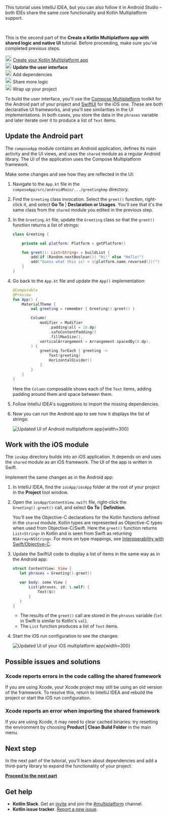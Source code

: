 [//]: # (title: Update the user interface)

<secondary-label ref="IntelliJ IDEA"/>
<secondary-label ref="Android Studio"/>

<tldr>
    <p>This tutorial uses IntelliJ IDEA, but you can also follow it in Android Studio – both IDEs share the same core functionality and Kotlin Multiplatform support.</p>
    <br/>
    <p>This is the second part of the <strong>Create a Kotlin Multiplatform app with shared logic and native UI</strong> tutorial. Before proceeding, make sure you've completed previous steps.</p>
    <p><img src="icon-1-done.svg" width="20" alt="First step"/> <a href="multiplatform-create-first-app.md">Create your Kotlin Multiplatform app</a><br/>
       <img src="icon-2.svg" width="20" alt="Second step"/> <strong>Update the user interface</strong><br/>
       <img src="icon-3-todo.svg" width="20" alt="Third step"/> Add dependencies<br/>       
       <img src="icon-4-todo.svg" width="20" alt="Fourth step"/> Share more logic<br/>
       <img src="icon-5-todo.svg" width="20" alt="Fifth step"/> Wrap up your project<br/>
    </p>
</tldr>

To build the user interface, you'll use the [Compose Multiplatform](https://www.jetbrains.com/lp/compose-multiplatform/) toolkit
for the Android part of your project and [SwiftUI](https://developer.apple.com/xcode/swiftui/) for the iOS one.
These are both declarative UI frameworks, and you'll see similarities in the UI implementations. In both cases,
you store the data in the `phrases` variable and later iterate over it to produce a list of `Text` items.

## Update the Android part

The `composeApp` module contains an Android application, defines its main activity and the UI views, and uses the
`shared` module as a regular Android library. The UI of the application uses the Compose Multiplatform framework.

Make some changes and see how they are reflected in the UI:

1. Navigate to the `App.kt` file in the `composeApp/src/androidMain/.../greetingkmp` directory.
2. Find the `Greeting` class invocation. Select the `greet()` function, right-click it, and select **Go To** | **Declaration or Usages**.
   You'll see that it's the same class from the `shared` module you edited in the previous step.
3. In the `Greeting.kt` file, update the `Greeting` class so that the `greet()` function returns a list of strings:

   ```kotlin
   class Greeting {
   
       private val platform: Platform = getPlatform()
   
       fun greet(): List<String> = buildList {
           add(if (Random.nextBoolean()) "Hi!" else "Hello!")
           add("Guess what this is! > ${platform.name.reversed()}!")
       }
   }
   ```

4. Go back to the `App.kt` file and update the `App()` implementation:

   ```kotlin
   @Composable
   @Preview
   fun App() {
       MaterialTheme {
           val greeting = remember { Greeting().greet() }
   
           Column(
               modifier = Modifier
                   .padding(all = 10.dp)
                   .safeContentPadding()
                   .fillMaxSize(),
               verticalArrangement = Arrangement.spacedBy(8.dp),
           ) {
               greeting.forEach { greeting ->
                   Text(greeting)
                   HorizontalDivider()
               }
           }
       }
   }
   ```

   Here the `Column` composable shows each of the `Text` items, adding padding around them and space between them.

5. Follow IntelliJ IDEA's suggestions to import the missing dependencies.
6. Now you can run the Android app to see how it displays the list of strings:

   ![Updated UI of Android multiplatform app](first-multiplatform-project-on-android-2.png){width=300}

## Work with the iOS module

The `iosApp` directory builds into an iOS application. It depends on and uses the `shared` module as an iOS
framework. The UI of the app is written in Swift.

Implement the same changes as in the Android app:

1. In IntelliJ IDEA, find the `iosApp/iosApp` folder at the root of your project in the **Project** tool window.
2. Open the `iosApp/ContentView.swift` file, right-click the `Greeting().greet()` call, and select **Go To** | **Definition**.

    You'll see the Objective-C declarations for the Kotlin functions defined in the `shared` module. Kotlin types are
    represented as Objective-C types when used from Objective-C/Swift. Here the `greet()` function
    returns `List<String>` in Kotlin and is seen from Swift as returning `NSArray<NSString>`. For more on type mappings,
    see [Interoperability with Swift/Objective-C](https://kotlinlang.org/docs/native-objc-interop.html).

3. Update the SwiftUI code to display a list of items in the same way as in the Android app:

    ```Swift
    struct ContentView: View {
       let phrases = Greeting().greet()
    
       var body: some View {
           List(phrases, id: \.self) {
               Text($0)
           }
       }
    }
    ```

    * The results of the `greet()` call are stored in the `phrases` variable (`let` in Swift is similar to Kotlin's `val`).
    * The `List` function produces a list of `Text` items.

4. Start the iOS run configuration to see the changes:

    ![Updated UI of your iOS multiplatform app](first-multiplatform-project-on-ios-2.png){width=300}

## Possible issues and solutions

### Xcode reports errors in the code calling the shared framework

If you are using Xcode, your Xcode project may still be using an old version of the framework.
To resolve this, return to IntelliJ IDEA and rebuild the project or start the iOS run configuration.

### Xcode reports an error when importing the shared framework

If you are using Xcode, it may need to clear cached binaries: try resetting the environment by choosing
**Product | Clean Build Folder** in the main menu.

## Next step

In the next part of the tutorial, you'll learn about dependencies and add a third-party library to expand
the functionality of your project.

**[Proceed to the next part](multiplatform-dependencies.md)**

## Get help

* **Kotlin Slack**. Get an [invite](https://surveys.jetbrains.com/s3/kotlin-slack-sign-up) and join
  the [#multiplatform](https://kotlinlang.slack.com/archives/C3PQML5NU) channel.
* **Kotlin issue tracker**. [Report a new issue](https://youtrack.jetbrains.com/newIssue?project=KT).